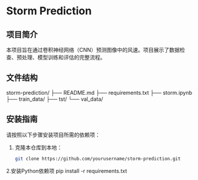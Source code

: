 # Storm Prediction

## 项目简介
本项目旨在通过卷积神经网络（CNN）预测图像中的风速。项目展示了数据检查、预处理、模型训练和评估的完整流程。

## 文件结构
storm-prediction/
├── README.md
├── requirements.txt
├── storm.ipynb
├── train_data/
├── tst/
└── val_data/

## 安装指南
请按照以下步骤安装项目所需的依赖项：

1. 克隆本仓库到本地：
   ```bash
   git clone https://github.com/yourusername/storm-prediction.git
   
2.安装Python依赖项
  pip install -r requirements.txt
